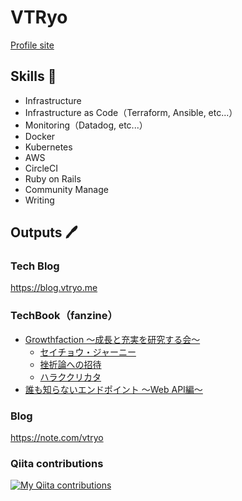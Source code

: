 # VTRyo

[Profile site](https://vtryo.me)

## Skills :rocket:

* Infrastructure
* Infrastructure as Code（Terraform, Ansible, etc...）
* Monitoring（Datadog, etc...）
* Docker
* Kubernetes
* AWS
* CircleCI
* Ruby on Rails
* Community Manage
* Writing

## Outputs :pen:

### Tech Blog

https://blog.vtryo.me

### TechBook（fanzine）

* [Growthfaction 〜成長と充実を研究する会〜](https://growthfaction.booth.pm/)
  * [セイチョウ・ジャーニー](https://growthfaction.booth.pm/items/1038923)
  * [挫折論への招待](https://growthfaction.booth.pm/items/1317801)
  * [ハラククリカタ](https://booth.pm/ja/items/2360522)
* [誰も知らないエンドポイント 〜Web API編〜](https://vtryo.booth.pm/)

### Blog

https://note.com/vtryo

### Qiita contributions

[![My Qiita contributions](https://qiita-badge.apiapi.app/s/vtryo/contributions.svg)](http://qiita.com/vtryo)
